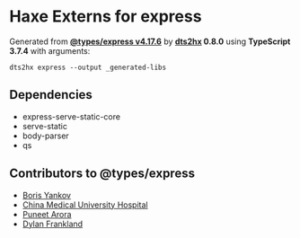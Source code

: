# Haxe Externs for express

Generated from **[@types/express v4.17.6](https://github.com/DefinitelyTyped/DefinitelyTyped#readme)** by **[dts2hx](https://github.com/haxiomic/dts2hx) 0.8.0** using **TypeScript 3.7.4** with arguments:

	dts2hx express --output _generated-libs

## Dependencies
- express-serve-static-core
- serve-static
- body-parser
- qs

## Contributors to @types/express
- [Boris Yankov](https://github.com/borisyankov)
- [China Medical University Hospital](https://github.com/CMUH)
- [Puneet Arora](https://github.com/puneetar)
- [Dylan Frankland](https://github.com/dfrankland)